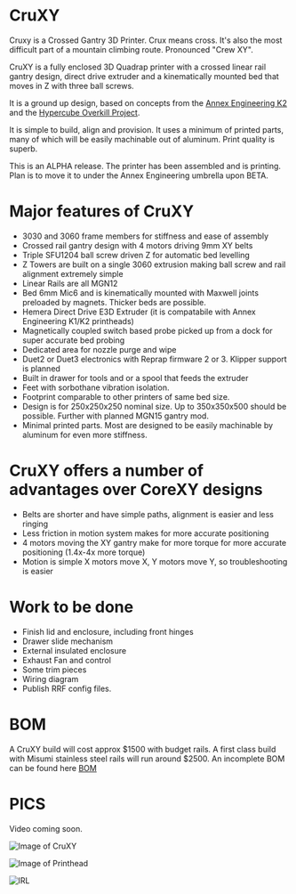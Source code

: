 # CruXY
Cruxy is a Crossed Gantry 3D Printer.  Crux means cross.  It's also the most difficult part of a mountain climbing route.  Pronounced "Crew XY".

CruXY is a fully enclosed 3D Quadrap printer with a crossed linear rail gantry design, direct drive extruder and a kinematically mounted bed that moves in Z with three ball screws.

It is a ground up design, based on concepts from the [Annex Engineering K2](https://github.com/Annex-Engineering/Chhogori-K2) and the [Hypercube Overkill Project](https://reprap.org/forum/read.php?177,807843,807843).  

It is simple to build, align and provision.  It uses a minimum of printed parts, many of which will be easily machinable out of aluminum.  Print quality is superb.

This is an ALPHA release.  The printer has been assembled and is printing.  Plan is to move it to under the Annex Engineering umbrella upon BETA.

# Major features of CruXY
  - 3030 and 3060 frame members for stiffness and ease of assembly
  - Crossed rail gantry design with 4 motors driving 9mm XY belts
  - Triple SFU1204 ball screw driven Z for automatic bed levelling
  - Z Towers are built on a single 3060 extrusion making ball screw and rail alignment extremely simple
  - Linear Rails are all MGN12
  - Bed 6mm Mic6 and is kinematically mounted with Maxwell joints preloaded by magnets.  Thicker beds are possible.
  - Hemera Direct Drive E3D Extruder (it is compatabile with Annex Engineering K1/K2 printheads)
  - Magnetically coupled switch based probe picked up from a dock for super accurate bed probing
  - Dedicated area for nozzle purge and wipe 
  - Duet2 or Duet3 electronics with Reprap firmware 2 or 3.  Klipper support is planned
  - Built in drawer for tools and or a spool that feeds the extruder
  - Feet with sorbothane vibration isolation.
  - Footprint comparable to other printers of same bed size.
  - Design is for 250x250x250 nominal size.  Up to 350x350x500 should be possible.  Further with planned MGN15 gantry mod.
  - Minimal printed parts.  Most are designed to be easily machinable by aluminum for even more stiffness.

# CruXY offers a number of advantages over CoreXY designs
  - Belts are shorter and have simple paths, alignment is easier and less ringing
  - Less friction in motion system makes for more accurate positioning
  - 4 motors moving the XY gantry make for more torque for more accurate positioning (1.4x-4x more torque)
  - Motion is simple X motors move X, Y motors move Y, so troubleshooting is easier
  
# Work to be done 
  - Finish lid and enclosure, including front hinges
  - Drawer slide mechanism
  - External insulated enclosure
  - Exhaust Fan and control
  - Some trim pieces
  - Wiring diagram
  - Publish RRF config files.
  
  
# BOM  
A CruXY build will cost approx $1500 with budget rails.  A first class build with Misumi stainless steel rails will run around $2500.  An incomplete BOM can be found here [BOM](https://docs.google.com/spreadsheets/d/1nd5IvDQm3_plhFC6qLKJPE1nMU45jPsB3Xuin5mlSXQ/edit?usp=sharing)

# PICS
Video coming soon.


  
  ![Image of CruXY](https://raw.githubusercontent.com/wesc23/CruXY/master/Images/Overall_View.png?raw=true)
  
  ![Image of Printhead](https://github.com/wesc23/CruXY/blob/master/Images/Printhead.png?raw=true)
  
  ![IRL](https://github.com/wesc23/CruXY/blob/master/Images/IRL.jpg?raw=true)
